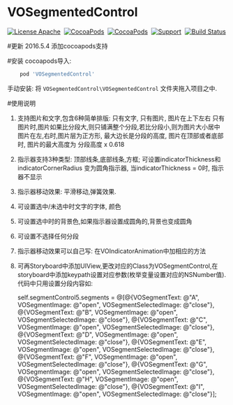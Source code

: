 # VOSegmentedControl
[![License Apache](http://img.shields.io/cocoapods/l/VOSegmentedControl.svg?style=flat)](https://raw.githubusercontent.com/pozi119/VOSegmentedControlDemo/master/LICENSE)&nbsp;
[![CocoaPods](http://img.shields.io/cocoapods/v/VOSegmentedControl.svg?style=flat)](http://cocoapods.org/?q=VOSegmentedControlDemo)&nbsp;
[![CocoaPods](http://img.shields.io/cocoapods/p/VOSegmentedControl.svg?style=flat)](http://cocoapods.org/?q=VOSegmentedControlDemo)&nbsp;
[![Support](https://img.shields.io/badge/support-iOS%207%2B%20-blue.svg?style=flat)](https://www.apple.com/nl/ios/)&nbsp;
[![Build Status](https://travis-ci.org/pozi119/VOSegmentedControlDemo.svg?branch=master)](https://travis-ci.org/pozi119/VOSegmentedControlDemo)

#更新
2016.5.4 添加cocoapods支持

#安装
cocoapods导入:
```ruby
    pod 'VOSegmentedControl'
```
手动安装:
将 ```VOSegmentedControl\VOSegmentedControl``` 文件夹拖入项目之中.

#使用说明
1. 支持图片和文字,包含6种简单排版: 只有文字, 只有图片, 图片在上下左右
     只有图片时,图片如果比分段大,则只铺满整个分段,若比分段小,则为图片大小居中
    图片在左,右时,图片层为正方形, 最大边长是分段的高度,
    图片在顶部或者底部时, 图片的最大高度为 分段高度 x 0.618
  
2. 指示器支持3种类型: 顶部线条,底部线条,方框; 可设置indicatorThickness和indicatorCornerRadius 变为圆角指示器, 当indicatorThickness = 0时, 指示器不显示

3. 指示器移动效果: 平滑移动,弹簧效果.

4. 可设置选中/未选中时文字的字体, 颜色

5. 可设置选中时的背景色,如果指示器设置成圆角的,背景也变成圆角

6. 可设置不选择任何分段

7. 指示器移动效果可以自己写: 在VOIndicatorAnimation中加相应的方法

8. 可再Storyboard中添加UIView,更改对应的Class为VOSegmentControl,在storyboard中添加keypath设置对应参数(枚举变量设置对应的NSNumber值).代码中只用设置分段内容如:

    self.segmentControl5.segments = @[@{VOSegmentText: @"A", VOSegmentImage: @"open", VOSegmentSelectedImage: @"close"},
                                      @{VOSegmentText: @"B", VOSegmentImage: @"open", VOSegmentSelectedImage: @"close"},
                                      @{VOSegmentText: @"C", VOSegmentImage: @"open", VOSegmentSelectedImage: @"close"},
                                      @{VOSegmentText: @"D", VOSegmentImage: @"open", VOSegmentSelectedImage: @"close"},
                                      @{VOSegmentText: @"E", VOSegmentImage: @"open", VOSegmentSelectedImage: @"close"},
                                      @{VOSegmentText: @"F", VOSegmentImage: @"open", VOSegmentSelectedImage: @"close"},
                                      @{VOSegmentText: @"G", VOSegmentImage: @"open", VOSegmentSelectedImage: @"close"},
                                      @{VOSegmentText: @"H", VOSegmentImage: @"open", VOSegmentSelectedImage: @"close"},
                                      @{VOSegmentText: @"I", VOSegmentImage: @"open", VOSegmentSelectedImage: @"close"}];
                                      
